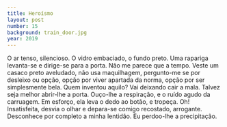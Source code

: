 ```yaml
---
title: Heroísmo
layout: post
number: 15
background: train_door.jpg
year: 2019
---
```


O ar tenso, silencioso. O vidro embaciado, o fundo preto. Uma rapariga levanta-se e dirige-se para a porta. Não me parece que a tempo. Veste um casaco preto aveludado, não usa maquilhagem, pergunto-me se por desleixo ou opção, opção por viver apartada da norma, opção por ser simplesmente bela. Quem inventou aquilo? Vai deixando cair a mala. Talvez seja melhor abrir-lhe a porta. Ouço-lhe a respiração, e o ruído agudo da carruagem. Em esforço, ela leva o dedo ao botão, e tropeça. Oh! Insatisfeita, desvia o olhar e depara-se comigo recostado, arrogante. Desconhece por completo a minha lentidão. Eu perdoo-lhe a precipitação.
